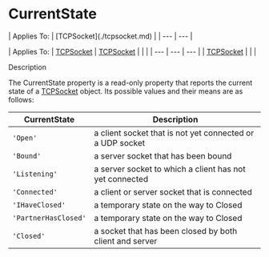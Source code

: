 




<h1 class="heading"><span class="name">CurrentState</span></h1>
| Applies To: | [TCPSocket](./tcpsocket.md) |
| --- | ---  |

| Applies To: | [TCPSocket](./tcpsocket.md) | [TCPSocket](./tcpsocket.md) |  |  |
| --- | --- | ---  |
| [TCPSocket](./tcpsocket.md) |  |  |


Description


The CurrentState property is a read-only property that reports the current state of a [TCPSocket](./tcpsocket.md) object. Its possible values and their means are as follows:

| CurrentState | Description |
| --- | ---  |
| `'Open'` | a client socket that is not yet connected or a UDP socket |
| `'Bound'` | a server socket that has been bound |
| `'Listening'` | a server socket to which a client has not yet connected |
| `'Connected'` | a client or server socket that is connected |
| `'IHaveClosed'` | a temporary state on the way to Closed |
| `'PartnerHasClosed'` | a temporary state on the way to Closed |
| `'Closed'` | a socket that has been closed by both client and server |




